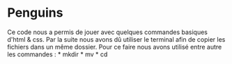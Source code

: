 # Penguins

Ce code nous a permis de jouer avec quelques commandes basiques d'html & css. Par la suite nous avons dû utiliser le terminal afin de copier les fichiers dans un même dossier. 
Pour ce faire nous avons utilisé entre autre les commandes : * mkdir
                                                             * mv
                                                             * cd

